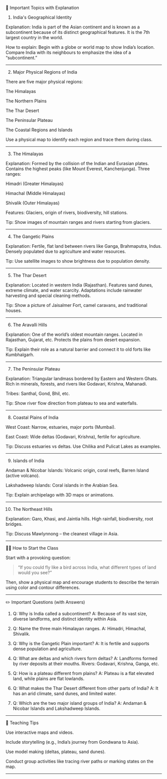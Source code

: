 📘 Important Topics with Explanation

1. India's Geographical Identity

Explanation: India is part of the Asian continent and is known as a subcontinent because of its distinct geographical features. It is the 7th largest country in the world.

How to explain: Begin with a globe or world map to show India’s location. Compare India with its neighbours to emphasize the idea of a “subcontinent.”



---

2. Major Physical Regions of India

There are five major physical regions:

The Himalayas

The Northern Plains

The Thar Desert

The Peninsular Plateau

The Coastal Regions and Islands


Use a physical map to identify each region and trace them during class.


---

3. The Himalayas

Explanation: Formed by the collision of the Indian and Eurasian plates. Contains the highest peaks (like Mount Everest, Kanchenjunga). Three ranges:

Himadri (Greater Himalayas)

Himachal (Middle Himalayas)

Shivalik (Outer Himalayas)


Features: Glaciers, origin of rivers, biodiversity, hill stations.

Tip: Show images of mountain ranges and rivers starting from glaciers.



---

4. The Gangetic Plains

Explanation: Fertile, flat land between rivers like Ganga, Brahmaputra, Indus. Densely populated due to agriculture and water resources.

Tip: Use satellite images to show brightness due to population density.



---

5. The Thar Desert

Explanation: Located in western India (Rajasthan). Features sand dunes, extreme climate, and water scarcity. Adaptations include rainwater harvesting and special cleaning methods.

Tip: Show a picture of Jaisalmer Fort, camel caravans, and traditional houses.



---

6. The Aravalli Hills

Explanation: One of the world’s oldest mountain ranges. Located in Rajasthan, Gujarat, etc. Protects the plains from desert expansion.

Tip: Explain their role as a natural barrier and connect it to old forts like Kumbhalgarh.



---

7. The Peninsular Plateau

Explanation: Triangular landmass bordered by Eastern and Western Ghats. Rich in minerals, forests, and rivers like Godavari, Krishna, Mahanadi.

Tribes: Santhal, Gond, Bhil, etc.

Tip: Show river flow direction from plateau to sea and waterfalls.



---

8. Coastal Plains of India

West Coast: Narrow, estuaries, major ports (Mumbai).

East Coast: Wide deltas (Godavari, Krishna), fertile for agriculture.

Tip: Discuss estuaries vs deltas. Use Chilika and Pulicat Lakes as examples.



---

9. Islands of India

Andaman & Nicobar Islands: Volcanic origin, coral reefs, Barren Island (active volcano).

Lakshadweep Islands: Coral islands in the Arabian Sea.

Tip: Explain archipelago with 3D maps or animations.



---

10. The Northeast Hills

Explanation: Garo, Khasi, and Jaintia hills. High rainfall, biodiversity, root bridges.

Tip: Discuss Mawlynnong – the cleanest village in Asia.



---

🧑‍🏫 How to Start the Class

Start with a provoking question:

> “If you could fly like a bird across India, what different types of land would you see?”



Then, show a physical map and encourage students to describe the terrain using color and contour differences.


---

✏️ Important Questions (with Answers)

1. Q: Why is India called a subcontinent?
A: Because of its vast size, diverse landforms, and distinct identity within Asia.


2. Q: Name the three main Himalayan ranges.
A: Himadri, Himachal, Shivalik.


3. Q: Why is the Gangetic Plain important?
A: It is fertile and supports dense population and agriculture.


4. Q: What are deltas and which rivers form deltas?
A: Landforms formed by river deposits at their mouths. Rivers: Godavari, Krishna, Ganga, etc.


5. Q: How is a plateau different from plains?
A: Plateau is a flat elevated land, while plains are flat lowlands.


6. Q: What makes the Thar Desert different from other parts of India?
A: It has an arid climate, sand dunes, and limited water.


7. Q: Which are the two major island groups of India?
A: Andaman & Nicobar Islands and Lakshadweep Islands.




---

📝 Teaching Tips

Use interactive maps and videos.

Include storytelling (e.g., India’s journey from Gondwana to Asia).

Use model making (deltas, plateau, sand dunes).

Conduct group activities like tracing river paths or marking states on the map.



---

